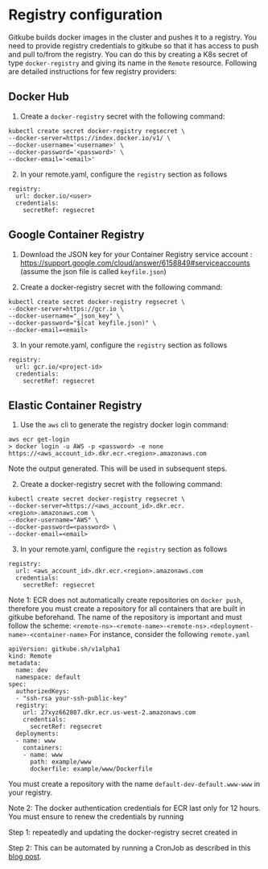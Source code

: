 # Registry configuration

Gitkube builds docker images in the cluster and pushes it to a registry. You need to provide registry credentials to gitkube so that it has access to push and pull to/from the registry. You can do this by creating a K8s secret of type `docker-registry` and giving its name in the `Remote` resource. Following are detailed instructions for few registry providers:

## Docker Hub

1. Create a `docker-registry` secret with the following command:

```
kubectl create secret docker-registry regsecret \
--docker-server=https://index.docker.io/v1/ \
--docker-username='<username>' \
--docker-password='<password>' \
--docker-email='<email>'
```
2. In your remote.yaml, configure the `registry` section as follows

```
registry:
  url: docker.io/<user>
  credentials:
    secretRef: regsecret
```
## Google Container Registry 

1. Download the JSON key for your Container Registry service account : https://support.google.com/cloud/answer/6158849#serviceaccounts (assume the json file is called `keyfile.json`)

2. Create a docker-registry secret with the following command:

```
kubectl create secret docker-registry regsecret \
--docker-server=https://gcr.io \
--docker-username="_json_key" \
--docker-password="$(cat keyfile.json)" \
--docker-email=<email>
```
3. In your remote.yaml, configure the `registry` section as follows

```
registry:
  url: gcr.io/<project-id>
  credentials:
    secretRef: regsecret
```

## Elastic Container Registry

1. Use the `aws` cli to generate the registry docker login command:
```
aws ecr get-login
> docker login -u AWS -p <password> -e none https://<aws_account_id>.dkr.ecr.<region>.amazonaws.com
```

Note the output generated. This will be used in subsequent steps.

2. Create a docker-registry secret with the following command:

```
kubectl create secret docker-registry regsecret \
--docker-server=https://<aws_account_id>.dkr.ecr.<region>.amazonaws.com \
--docker-username="AWS" \
--docker-password=<password> \
--docker-email=<email>
```
3. In your remote.yaml, configure the `registry` section as follows

```
registry:
  url: <aws_account_id>.dkr.ecr.<region>.amazonaws.com
  credentials:
    secretRef: regsecret
```

Note 1: ECR does not automatically create repositories on `docker push`, therefore you must create a repository for all containers that are built in gitkube beforehand. The name of the repository is important and must follow the scheme: `<remote-ns>-<remote-name>-<remote-ns>.<deployment-name>-<container-name>`  For instance, consider the following `remote.yaml`

```
apiVersion: gitkube.sh/v1alpha1
kind: Remote
metadata:
  name: dev
  namespace: default
spec:
  authorizedKeys:
  - "ssh-rsa your-ssh-public-key"
  registry:
    url: 27xyz662807.dkr.ecr.us-west-2.amazonaws.com
    credentials:
      secretRef: regsecret
  deployments:
  - name: www
    containers: 
    - name: www
      path: example/www
      dockerfile: example/www/Dockerfile
```

You must create a repository with the name `default-dev-default.www-www` in your registry. 

Note 2: The docker authentication credentials for ECR last only for 12 hours. You must ensure to renew the credentials by running

Step 1: repeatedly and updating the docker-registry secret created in 

Step 2: This can be automated by running a CronJob as described in this [blog post](https://medium.com/@xynova/keeping-aws-registry-pull-credentials-fresh-in-kubernetes-2d123f581ca6).
